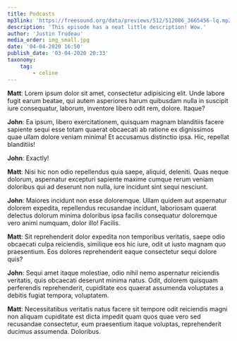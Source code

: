 ```yaml
---
title: Podcasts
mp3link: 'https://freesound.org/data/previews/512/512086_3665456-lq.mp3'
description: 'This episode has a neat little description! Wow.'
author: 'Justin Trudeau'
media_order: img_small.jpg
date: '04-04-2020 16:50'
publish_date: '03-04-2020 20:33'
taxonomy:
    tag:
        - celine
---
```


**Matt**: Lorem ipsum dolor sit amet, consectetur adipisicing elit. Unde labore fugit earum beatae, qui autem asperiores harum quibusdam nulla in suscipit iure consequatur, laborum, inventore libero odit rem, dolore. Itaque?

**John**: Ea ipsum, libero exercitationem, quisquam magnam blanditiis facere sapiente sequi esse totam quaerat obcaecati ab ratione ex dignissimos quae ullam dolore veniam minima! Et accusamus distinctio ipsa. Hic, repellat blanditiis!

**John**: Exactly!

**Matt**: Nisi hic non odio repellendus quia saepe, aliquid, deleniti. Quas neque dolorum, aspernatur excepturi sapiente maxime cumque rerum veniam doloribus qui ad deserunt non nulla, iure incidunt sint sequi nesciunt.

**John**: Maiores incidunt non esse doloremque. Ullam quidem aut aspernatur dolorem expedita, repellendus recusandae incidunt, laboriosam quaerat delectus dolorum minima doloribus ipsa facilis consequatur doloremque vero animi numquam, dolor illo! Facilis.

**Matt**: Sit reprehenderit dolor expedita non temporibus veritatis, saepe odio obcaecati culpa reiciendis, similique eos hic iure, odit ut iusto magnam quo praesentium. Eos dolores reprehenderit eaque consectetur sequi dolore quis?

**John**: Sequi amet itaque molestiae, odio nihil nemo aspernatur reiciendis veritatis, quis obcaecati deserunt minima natus. Odit, dolorem quisquam perferendis reprehenderit, cupiditate eos quaerat assumenda voluptates a debitis fugiat tempora, voluptatem.

**Matt**: Necessitatibus veritatis natus facere sit tempore odit reiciendis magni non aliquam cupiditate est dicta impedit quam quos quae vero sed recusandae consectetur, eum praesentium itaque voluptas, reprehenderit ducimus assumenda. Doloribus.